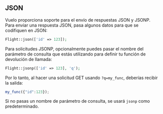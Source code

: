## JSON

Vuelo proporciona soporte para el envío de respuestas JSON y JSONP. Para enviar una respuesta JSON, pasa algunos datos para que se codifiquen en JSON:

```php
Flight::json(['id' => 123]);
```

Para solicitudes JSONP, opcionalmente puedes pasar el nombre del parámetro de consulta que estás utilizando para definir tu función de devolución de llamada:

```php
Flight::jsonp(['id' => 123], 'q');
```

Por lo tanto, al hacer una solicitud GET usando `?q=my_func`, deberías recibir la salida:

```javascript
my_func({"id":123});
```

Si no pasas un nombre de parámetro de consulta, se usará `jsonp` como predeterminado.